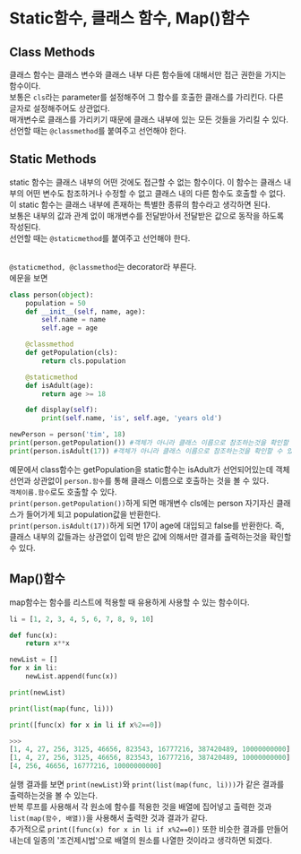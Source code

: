 # Static함수, 클래스 함수, Map()함수
## Class Methods
클래스 함수는 클래스 변수와 클래스 내부 다른 함수들에 대해서만 접근 권한을 가지는 함수이다.
<br> 보통은 `cls`라는 parameter를 설정해주어 그 함수를 호출한 클래스를 가리킨다. 다른 글자로 설정해주어도 상관없다.
<br> 매개변수로 클래스를 가리키기 때문에 클래스 내부에 있는 모든 것들을 가리킬 수 있다. 선언할 때는 `@classmethod`를 붙여주고 선언해야 한다.

## Static Methods
static 함수는 클래스 내부의 어떤 것에도 접근할 수 없는 함수이다. 이 함수는 클래스 내부의 어떤 변수도 참조하거나 수정할 수 없고
클래스 내의 다른 함수도 호출할 수 없다. 이 static 함수는 클래스 내부에 존재하는 특별한 종류의 함수라고 생각하면 된다.
<br> 보통은 내부의 값과 관계 없이 매개변수를 전달받아서 전달받은 값으로 동작을 하도록 작성된다.
<br> 선언할 때는 `@staticmethod`를 붙여주고 선언해야 한다.

<br> `@staticmethod, @classmethod`는 decorator라 부른다.
<br>에문을 보면
```python
class person(object):
    population = 50
    def __init__(self, name, age):
        self.name = name
        self.age = age

    @classmethod
    def getPopulation(cls):
        return cls.population

    @staticmethod
    def isAdult(age):
        return age >= 18

    def display(self):
        print(self.name, 'is', self.age, 'years old')

newPerson = person('tim', 18)
print(person.getPopulation()) #객체가 아니라 클래스 이름으로 참조하는것을 확인할 수 있다.
print(person.isAdult(17)) #객체가 아니라 클래스 이름으로 참조하는것을 확인할 수 있다.
```
예문에서 class함수는 getPopulation을 static함수는 isAdult가 선언되어있는데
객체 선언과 상관없이 `person.함수`를 통해 클래스 이름으로 호출하는 것을 볼 수 있다.<br>
`객체이름.함수`로도 호출할 수 있다.<br>
`print(person.getPopulation())`하게 되면 매개변수 cls에는 person 자기자신 클래스가 들어가게 되고 population값을 반환한다.
<br>
`print(person.isAdult(17))`하게 되면 17이 age에 대입되고 false를 반환한다. 즉, 클래스 내부의 값들과는 상관없이 입력 받은 값에 의해서만 결과를 출력하는것을 확인할 수 있다.

## Map()함수
map함수는 함수를 리스트에 적용할 때 유용하게 사용할 수 있는 함수이다.
```python
li = [1, 2, 3, 4, 5, 6, 7, 8, 9, 10]

def func(x):
    return x**x

newList = []
for x in li:
    newList.append(func(x))

print(newList)

print(list(map(func, li)))

print([func(x) for x in li if x%2==0])
```
```python
>>>
[1, 4, 27, 256, 3125, 46656, 823543, 16777216, 387420489, 10000000000]
[1, 4, 27, 256, 3125, 46656, 823543, 16777216, 387420489, 10000000000]
[4, 256, 46656, 16777216, 10000000000]
```
실행 결과를 보면 `print(newList)`와 `print(list(map(func, li)))`가 같은 결과를 출력하는것을 볼 수 있는다.
<br>반복 루프를 사용해서 각 원소에 함수를 적용한 것을 배열에 집어넣고 출력한 것과 `list(map(함수, 배열))`을 사용해서 출력한 것과 결과가 같다.
<br>추가적으로 `print([func(x) for x in li if x%2==0])` 또한 비슷한 결과를 만들어 내는데 일종의 '조건제시법'으로 배열의 원소를 나열한 것이라고 생각하면 되겠다. 
